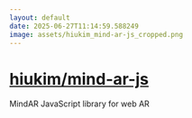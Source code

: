 ```yaml
---
layout: default
date: 2025-06-27T11:14:59.588249
image: assets/hiukim_mind-ar-js_cropped.png
---
```


# [hiukim/mind-ar-js](https://github.com/hiukim/mind-ar-js)

MindAR JavaScript library for web AR
